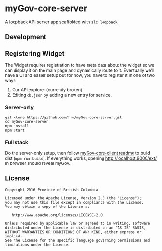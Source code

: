 # myGov-core-server
A loopback API server app scaffolded with `slc loopback`.

## Development

## Registering Widget

The Widget requires registration to have meta data about the widget so we can display it on the main page and dynamically
route to it.  Eventually we'll have a UI and easier setup but for now, you have to register it in one of two ways:

1. Our API explorer (currently broken)
2. Editing `db.json` by adding a new entry for service.

### Server-only
```
git clone https://github.com/f-w/myGov-core-server.git
cd myGov-core-server
npm install
npm start
```

### Full stack
Do the server-only setup, then follow [myGov-core-client readme](https://github.com/f-w/myGov-core-client) to build dist (`npm run build`). If everything works, opening [http://localhost:9000/ext/](http://localhost:9000/ext/) in browser should reveal myGov.

## License

    Copyright 2016 Province of British Columbia

    Licensed under the Apache License, Version 2.0 (the "License");
    you may not use this file except in compliance with the License.
    You may obtain a copy of the License at 

       http://www.apache.org/licenses/LICENSE-2.0

    Unless required by applicable law or agreed to in writing, software
    distributed under the License is distributed on an "AS IS" BASIS,
    WITHOUT WARRANTIES OR CONDITIONS OF ANY KIND, either express or implied.
    See the License for the specific language governing permissions and
    limitations under the License.
